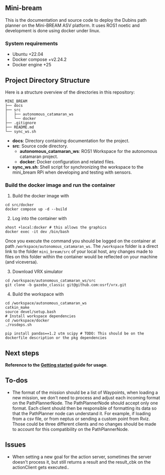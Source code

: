 ## Mini-bream
This is the documentation and source code to deploy the Dubins path planner on the Mini-BREAM ASV platform. It uses ROS1 noetic and development is done using docker under linux. 

### System requirements
- Ubuntu +22.04
- Docker compose +v2.24.2
- Docker engine +25

## Project Directory Structure

Here is a structure overview of the directories in this repository:

```
MINI_BREAM
├── docs
├── src
│   ├── autonomous_catamaran_ws
│   └── docker
├── .gitignore
├── README.md
└── sync_ws.sh
```

- **docs**: Directory containing documentation for the project.
- **src**: Source code directory.
  - **autonomous_catamaran_ws**: ROS1 Workspace for the autonomous catamaran project.
  - **docker**: Docker configuration and related files.
- **sync_ws.sh**: Shell script for synchronizing the workspace to the mini_bream RPi when developing and testing with sensors.


### Build the docker image and run the container

1. Build the docker image with
```shell
cd src/docker
docker compose up -d --build
```
2. Log into the container with
```shell
xhost +local:docker # this allows the graphics
docker exec -it dev /bin/bash
```

Once you execute the command you should be logged on the container at path `/workspace/autonomous_catamaran_ws`. The `/workspace` folder is a direct link to the folder `mini_bream/src` of your local host, any changes made to files on this folder within the container would be reflected on your machine (and viceversa).

<!-- > **Note: Every command below should be executed inside the docker container** -->

3. Download VRX simulator
```shell
cd /workspace/autonomous_catamaran_ws/src
git clone -b gazebo_classic git@github.com:osrf/vrx.git
```

4. Build the workspace with
```shell
cd /workspace/autonomous_catamaran_ws
catkin_make
source devel/setup.bash
# Install workspace dependencies
cd /workspace/docker
./rosdeps.sh

pip install pandas==1.2 utm scipy # TODO: This should be on the dockerfile description or the pkg dependencies
```
## Next steps
**Reference to the [Getting started](src/autonomous_catamaran_ws/src/README.md) guide for usage**.


## To-dos
- The format of the mission should be a list of Waypoints, when loading a new mission, we don't need to process and adjust each incoming format on the PathPlannerNode. The PathPlannerNode should accept only one format. Each client should then be responsible of formatting its data so that the PathPlanner node can understand it. For example, if loading from a csv file, or from neptus or sending a custom point from Rviz. Those could be three different clients and no changes should be made to account for this compatibility on the PathPlannerNode.

## Issues
- When setting a new goal for the action server, sometimes the server doesn't process it, but still returns a result and the result_cbk on the actionClient gets executed..